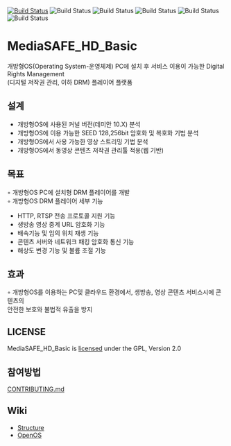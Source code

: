 [![Build Status](https://travis-ci.org/yoondisk/MediaSAFE_HD_Basic.svg?branch=master)](https://travis-ci.org/yoondisk/MediaSAFE_HD_Basic)
![Build Status](https://img.shields.io/github/license/yoondisk/MediaSAFE_HD_Basic)
![Build Status](https://img.shields.io/github/languages/code-size/yoondisk/MediaSAFE_HD_Basic)
![Build Status](https://img.shields.io/github/v/release/yoondisk/MediaSAFE_HD_Basic?color=green)
![Build Status](https://img.shields.io/github/languages/count/yoondisk/MediaSAFE_HD_Basic)
![Build Status](https://img.shields.io/github/last-commit/yoondisk/MediaSAFE_HD_Basic?color=yellow)

# MediaSAFE_HD_Basic
개방형OS(Operating System-운영체제) PC에 설치 후 서비스 이용이 가능한 Digital Rights Management <br> (디지털 저작권 관리, 이하 DRM) 플레이어 플랫폼

## 설계
- 개방형OS에 사용된 커널 버전(데미안 10.X) 분석
- 개방형OS에 이용 가능한 SEED 128,256bit 암호화 및 복호화 기법 분석
- 개방형OS에서 사용 가능한 영상 스트리밍 기법 분석
- 개방형OS에서 동영상 콘텐츠 저작권 관리툴 적용(웹 기반)

## 목표
 ◦ 개방형OS PC에 설치형 DRM 플레이어를 개발<br>
 ◦ 개방형OS DRM 플레이어 세부 기능<br>
- HTTP, RTSP 전송 프로토콜 지원 기능
- 생방송 영상 중계 URL 암호화 기능
- 배속기능 및 임의 위치 재생 기능
- 콘텐츠 서버와 네트워크 패킹 암호화 통신 기능
- 해상도 변경 기능 및 볼륨 조절 기능

## 효과
 ◦ 개방형OS를 이용하는 PC및 클라우드 환경에서, 생방송, 영상 콘텐츠 서비스시에 콘텐츠의 <br> 안전한 보호와 불법적 유출을 방지

## LICENSE
MediaSAFE_HD_Basic is <a href="https://github.com/yoondisk/MediaSAFE_HD_Basic/blob/master/LICENSE.md">licensed</a> under the GPL, Version 2.0

## 참여방법
<a href="https://github.com/yoondisk/MediaSAFE_HD_Basic/blob/master/CONTRIBUTING.md">CONTRIBUTING.md</a>

## Wiki
- <a href="https://github.com/yoondisk/MediaSAFE_HD_Basic/wiki/Structure">Structure</a>
- <a href="https://github.com/yoondisk/MediaSAFE_HD_Basic/wiki/OpenOS">OpenOS</a>
